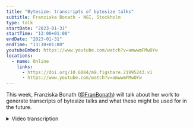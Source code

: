 ```yaml
---
title: "Bytesize: transcripts of bytesize talks"
subtitle: Franziska Bonath - NGI, Stockholm
type: talk
startDate: "2023-01-31"
startTime: "13:00+01:00"
endDate: "2023-01-31"
endTime: "13:30+01:00"
youtubeEmbed: https://www.youtube.com/watch?v=amwwmFMwOYw
locations:
  - name: Online
    links:
      - https://doi.org/10.6084/m9.figshare.21995243.v1
      - https://www.youtube.com/watch?v=amwwmFMwOYw
---
```


This week, Franziska Bonath ([@FranBonath](https://github.com/FranBonath)) will talk about her work to generate transcripts of bytesize talks and what these might be used for in the future.

<details markdown="1"><summary>Video transcription</summary>

:::note
The content has been edited to make it reader-friendly
:::

[0:01](https://www.youtube.com/watch?v=amwwmFMwOYw&t=1)
(host) Hi, Maxime here. First of all, I'd like to thank the Chan Zuckerberg Initiative to help us doing these bytesize talks. And today, Franziska Bonath will present us how the transcript of the bytesize talks happen. It's a very meta bytesize talk today. And as usual, please use Slack for your questions. Now, it's up to you, Fran.

[0:28](https://www.youtube.com/watch?v=amwwmFMwOYw&t=28)
Okay, thank you. Welcome, everyone. I'm talking about bytesize talk transcripts. Just very briefly, what we're going to do today. I will handle the question of all questions, why to transcribe bytesize talks at all, and then briefly go in how we did it and why, what we're going to do in the future.

[0:52](https://www.youtube.com/watch?v=amwwmFMwOYw&t=52)
Why, why are we going through all this pain? And the big answer is that we want to be more inclusive. This is one of the reasons why we got funding from the Chan Zuckerberg Initiative. But of course, we also have a desire to do this. Not everyone is able to hear things. If you rely on the transcripts that are automatically done by YouTube, for example, it can be very difficult to get the gist of what the talk is about. Also, even if you hear perfectly, not everyone will be able to understand English well enough to figure out what the talk is about. In addition, we have the speakers from all over the world. There might be accents that are a bit more difficult to follow. And so, having a really good transcript will help understand these talks a lot better.

[1:54](https://www.youtube.com/watch?v=amwwmFMwOYw&t=114)
There's other reasons. One is, of course, to improve the subtitles for YouTube. But also, if you have the transcript in itself without the video, you should be able to understand it. And it will be a resource for understanding of details that are maybe not in the slides. There will be, hopefully at least, the correct names of all the tools that are used. You can look that up, and then it will be easier to search for that online. But also, once you have a text, there's a lot of things you can do with that text. You can translate the text, you can put it into some AI-based thing and have it give you a summary of the text. There's a lot of things that we might start to think of in the future, and it will be text-based. And the better the information is that you give in, the better it is what you're going to get out.

[2:55](https://www.youtube.com/watch?v=amwwmFMwOYw&t=175)
Where can I find these transcripts? It's, at the moment, a bit difficult. I admit that. I'm going to quickly show you. What you have to do at the moment is, you have to go to... [...] If you're on the website, you go to events, and then you can search for only bytesize here. And this will be the upcoming ones. But if you go to the past ones, for example, let's go to taxprofiler, and you scroll down. What you will find here is the embedded YouTube video. And at the bottom, you will have the transcripts. You can go directly to one of those. It will show up there. And this is, at the moment, the only way how you will get the transcripts for any talk. But it will be uploaded to YouTube eventually. Then I go back to my slides.

[4:13](https://www.youtube.com/watch?v=amwwmFMwOYw&t=253)
How did we do this? We did try to use the automated transcripts on YouTube first. It is horrible. Basically, what happens is that you have a lot of these oohs, and aahs, and ohms that are not removed at all. Also, you will have no punctuation whatsoever. You have to add the capitalization after every full stop that you have in your transcript. It takes forever. It probably would have been quicker to just write it while you hear it. That did not work. And that means in comes a new tool, which I'm forever grateful to Matthias Zepper, who introduced me to it. It's called Whisper. And at the moment that I started this transcript, Whisper was only available as a tool as is. But from now on, you can also have a Nextflow pipeline for Whisper. You can find it under this link. And Whisper helped with a lot. It does add punctuation. It does surprisingly recognize a lot of the tools that we're using. And it removes all the emms. It removes a lot of the double mentions. If you're talking normally, often you stop for thinking about something and then you repeat what you have just said before. And so, these double mentions, they get edited out automatically, which is super nice. I can only recommend Whisper if you ever do transcripts of any video yourself.

[5:51](https://www.youtube.com/watch?v=amwwmFMwOYw&t=351)
But even though Whisper is great, it is not perfect. I don't think any automated talk transcript ever will be perfect. The main things that we have to do is add timestamps so we have nice sections that belong together. But of course, also names, specifically names of people, but also of tools often get not identified correctly. You have to check and edit those. Specialized terminology is also not recognized because they are probably not in the library of Whisper. And also sometimes sentences are super long. It might be ellipsis or that someone had a thought, stopped in the thought and continued afterwards, which is totally fine if you're just listening to a person. But if you want to just read it, it's very difficult to understand. These kinds of things we have to manually change afterwards.

[6:55](https://www.youtube.com/watch?v=amwwmFMwOYw&t=415)
To give you a kind of an idea. Our most favorite words that are part of pretty much every bytesize talk, nf-core and Nextflow are very commonly misspelled. Nf-core very typically gets misspelled to NFL and NF4. I don't exactly know why, but in every third or so transcript I read those. And of course, you also have just some misspelling of nf-core itself. Sometimes it does pick it up and in very, very rare cases, it will also type it correctly. Nextflow, it also has diverse ways of how it can be written. In the latest one, I had it transcribed to "next floor". But then of course, there's just some random things that don't repeat. Like, "elusion" will be transcribed to "illusion", "iterations" to "situations". One of my favorites was "bioinformaticians" to "by partitions". Surprisingly, bioinformaticians, which is not that uncommon a word, I would say, gets transcribed a lot wrong. And you can imagine that if you have ribosomal RNA mistranscribed to rivals of RNA, the sentence will not make any sense. The handy overall summary can also become a handy oral summary, which would make sense, but which would change the meaning a bit. And just one other example, if you have a sentence like, "these processes take a sort of BAM from the samples", if you just read the sentence, I would have not guessed specifically what this would mean. Once I listened to the transcript, it turned out that it means "these processes take in a sorted BAM from SAMtools". This, I think, shows very clearly that manual work is necessary and that it's worth going through this and make these changes and not just rely on an automated transcript.

[9:07](https://www.youtube.com/watch?v=amwwmFMwOYw&t=547)
Now we're done, right? We are up to date. Everything's fine. Not quite, obviously. We have to add these transcripts to the subtitles on YouTube, which will happen in the not too far future, I hope. And also, what we want to try and see if we can do translations of these YouTube transcripts that we generate now, to have them in different languages, which would be super nice. Of course, bytesize talks are not finished yet. In fact, this very bytesize talk is going to be transcribed. We have this kind of Inception way where a bytesize talk that talks about bytesize talk transcripts is going to be transcribed. Anyway, this was all. I would like to thank Matthias for his enormously helpful tip for Whisper. And also, he was writing a container, I think, for Whisper. Marcel and Christopher, who had to approve all my pull requests for the transcripts. Of course, all the other reviewers, specifically the speakers that went through this horrendous task of reading their own talks. I'm not looking forward to this. Thank you very much. Now I'm open to any questions. Of course, there's no repository nf-core pipeline. I just took the... Anyway, thank you very much, everyone. Off to Maxime.

[10:53](https://www.youtube.com/watch?v=amwwmFMwOYw&t=653)
(host) Good. That was brilliant. Thank you very much. I will try to allow everyone to unmute themselves if you have questions. We haven't done that in a while. Where is this?

(speaker) Yeah, this is what you get when you use the template. Unnecessary things get included in the talk.

(host) Is there any question, actually, like, oh, yes.

(question) Jasmin is asking, how was the transcript added to YouTube? Will they be visible as normal subtitles?

(answer) So, yeah, I did look a bit into that. You can add your own subtitles in YouTube if you are the owner of the YouTube channel. As nf-core, I can add subtitles, and it will be one of the different subtitles that you can choose from. I think it's going to be called... No, I don't recall how it's called. But I think it will be the default option as subtitles.

[11:56](https://www.youtube.com/watch?v=amwwmFMwOYw&t=716)
(host) Okay. Do we have one last question, or are we good for today? I think we are good for today. Thank you again, Fran, for this presentation. Definitely that was a question I had, how everything was happening and stuff. Thank you very much for inviting me into all that. And see you soon. Thank you.

</details>
